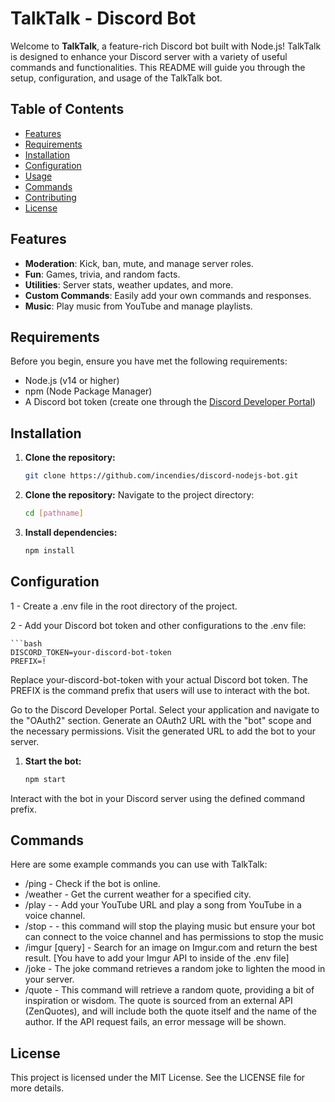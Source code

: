 # TalkTalk - Discord Bot

Welcome to **TalkTalk**, a feature-rich Discord bot built with Node.js! TalkTalk is designed to enhance your Discord server with a variety of useful commands and functionalities. This README will guide you through the setup, configuration, and usage of the TalkTalk bot.

## Table of Contents

- [Features](#features)
- [Requirements](#requirements)
- [Installation](#installation)
- [Configuration](#configuration)
- [Usage](#usage)
- [Commands](#commands)
- [Contributing](#contributing)
- [License](#license)

## Features

- **Moderation**: Kick, ban, mute, and manage server roles.
- **Fun**: Games, trivia, and random facts.
- **Utilities**: Server stats, weather updates, and more.
- **Custom Commands**: Easily add your own commands and responses.
- **Music**: Play music from YouTube and manage playlists.

## Requirements

Before you begin, ensure you have met the following requirements:

- Node.js (v14 or higher)
- npm (Node Package Manager)
- A Discord bot token (create one through the [Discord Developer Portal](https://discord.com/developers/applications))

## Installation

1. **Clone the repository:**

   ```bash
   git clone https://github.com/incendies/discord-nodejs-bot.git

2. **Clone the repository:**
    Navigate to the project directory:
    ```bash
    cd [pathname]

2. **Install dependencies:**
    ```bash
    npm install 

## Configuration

1 - Create a .env file in the root directory of the project.

2 - Add your Discord bot token and other configurations to the .env file:

    ```bash
    DISCORD_TOKEN=your-discord-bot-token
    PREFIX=!

Replace your-discord-bot-token with your actual Discord bot token.
The PREFIX is the command prefix that users will use to interact with the bot.

Go to the Discord Developer Portal.
Select your application and navigate to the "OAuth2" section.
Generate an OAuth2 URL with the "bot" scope and the necessary permissions.
Visit the generated URL to add the bot to your server.

1. **Start the bot:**

   ```bash
   npm start

Interact with the bot in your Discord server using the defined command prefix.

## Commands

Here are some example commands you can use with TalkTalk:

 * /ping - Check if the bot is online.
 * /weather <city> - Get the current weather for a specified city.
 * /play - <song> - Add your YouTube URL and play a song from YouTube in a voice channel. 
 * /stop - <song> - this command will stop the playing music but ensure your bot can connect to the voice channel and has permissions to stop the music
 * /imgur [query] - Search for an image on Imgur.com and return the best result. [You have to add your Imgur API to inside of the .env file]
 * /joke - The joke command retrieves a random joke to lighten the mood in your server.
 * /quote - This command will retrieve a random quote, providing a bit of inspiration or wisdom. The quote is sourced from an external API (ZenQuotes), and will include both the quote itself and the name of the author. If the API request fails, an error message will be shown.


## License

This project is licensed under the MIT License. See the LICENSE file for more details.

